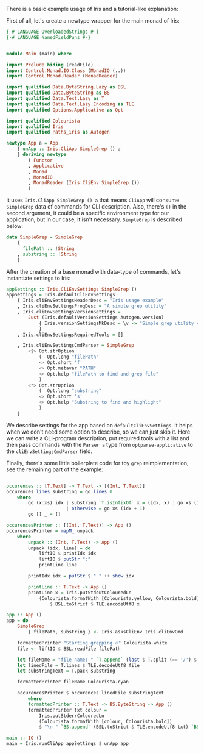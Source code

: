There is a basic example usage of Iris and a tutorial-like explanation:

First of all, let's create a newtype wrapper for the main monad of Iris:

```haskell
{-# LANGUAGE OverloadedStrings #-}
{-# LANGUAGE NamedFieldPuns #-}


module Main (main) where

import Prelude hiding (readFile)
import Control.Monad.IO.Class (MonadIO (..))
import Control.Monad.Reader (MonadReader)

import qualified Data.ByteString.Lazy as BSL
import qualified Data.ByteString as BS
import qualified Data.Text.Lazy as T
import qualified Data.Text.Lazy.Encoding as TLE
import qualified Options.Applicative as Opt

import qualified Colourista
import qualified Iris
import qualified Paths_iris as Autogen

newtype App a = App
    { unApp :: Iris.CliApp SimpleGrep () a
    } deriving newtype
        ( Functor
        , Applicative
        , Monad
        , MonadIO
        , MonadReader (Iris.CliEnv SimpleGrep ())
        )
```

It uses `Iris.CliApp SimpleGrep () a` that means `CliApp` will consume `SimpleGrep` data of commands for CLI description. Also, there's `()` in the second argument, it could be a specific environment type for our application, but in our case, it isn't necessary.
`SimpleGrep` is described below:

```haskell
data SimpleGrep = SimpleGrep
    {
      filePath :: !String
    , substring :: !String
    }
```

After the creation of a base monad with data-type of commands, let's instantiate settings to Iris:

```haskell
appSettings :: Iris.CliEnvSettings SimpleGrep ()
appSettings = Iris.defaultCliEnvSettings
    { Iris.cliEnvSettingsHeaderDesc = "Iris usage example"
    , Iris.cliEnvSettingsProgDesc = "A simple grep utility"
    , Iris.cliEnvSettingsVersionSettings =
        Just (Iris.defaultVersionSettings Autogen.version)
            { Iris.versionSettingsMkDesc = \v -> "Simple grep utility v" <> v
            }
    , Iris.cliEnvSettingsRequiredTools = []

    , Iris.cliEnvSettingsCmdParser = SimpleGrep
        <$> Opt.strOption
            (  Opt.long "filePath"
            <> Opt.short 'f'
            <> Opt.metavar "PATH"
            <> Opt.help "filePath to find and grep file"
            )
        <*> Opt.strOption
            (  Opt.long "substring"
            <> Opt.short 's'
            <> Opt.help "Substring to find and highlight"
            )
    }
```

We describe settings for the app based on `defaultCliEnvSettings`. It helps when we don't need some option to describe, so we can just skip it. Here we can write a CLI-program description, put required tools with a list and then pass commands with the `Parser a` type from `optparse-applicative` to the `cliEnvSettingsCmdParser` field.

Finally, there's some little boilerplate code for toy `grep` reimplementation, see the remaining part of the example:

```haskell

occurences :: [T.Text] -> T.Text -> [(Int, T.Text)]
occurences lines substring = go lines 0
    where
        go (x:xs) idx | substring `T.isInfixOf` x = (idx, x) : go xs (idx + 1)
                      | otherwise = go xs (idx + 1)
        go [] _ = []

occurencesPrinter :: [(Int, T.Text)] -> App ()
occurencesPrinter = mapM_ unpack
    where
        unpack :: (Int, T.Text) -> App ()
        unpack (idx, line) = do
            liftIO $ printIdx idx
            liftIO $ putStr ":"
            printLine line

        printIdx idx = putStr $ " " ++ show idx

        printLine :: T.Text -> App ()
        printLine x = Iris.putStdoutColouredLn
            (Colourista.formatWith [Colourista.yellow, Colourista.bold])
                $ BSL.toStrict $ TLE.encodeUtf8 x

app :: App ()
app = do
    SimpleGrep 
        { filePath, substring } <- Iris.asksCliEnv Iris.cliEnvCmd

    formattedPrinter "Starting grepping 🔥" Colourista.white
    file <- liftIO $ BSL.readFile filePath

    let fileName = "file name: " `T.append` (last $ T.split (== '/') $ T.pack filePath)
    let linedFile = T.lines $ TLE.decodeUtf8 file
    let substringText = T.pack substring

    formattedPrinter fileName Colourista.cyan

    occurencesPrinter $ occurences linedFile substringText
        where
        formattedPrinter :: T.Text -> BS.ByteString -> App ()
        formattedPrinter txt colour =
            Iris.putStderrColouredLn
            (Colourista.formatWith [colour, Colourista.bold])
            $ "\n " `BS.append` (BSL.toStrict $ TLE.encodeUtf8 txt) `BS.append` " "

main :: IO ()
main = Iris.runCliApp appSettings $ unApp app
```